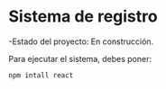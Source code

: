 <h1>Sistema de registro</h1>

-Estado del proyecto: En construcción.

Para ejecutar el sistema, debes poner:

```npm intall react```
